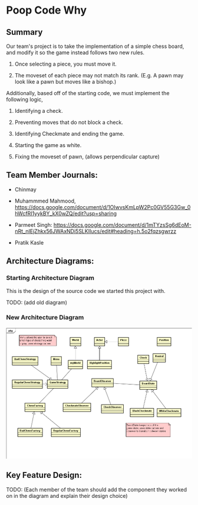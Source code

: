 # Poop Code Why

## Summary 

Our team's project is to take the implementation of a simple chess board, and modify it so the game instead follows two new rules.

1. Once selecting a piece, you must move it.

1. The moveset of each piece may not match its rank. (E.g. A pawn may look like a pawn but moves like a bishop.)

Additionally, based off of the starting code, we must implement the following logic, 

1. Identifying a check.

1. Preventing moves that do not block a check. 

1. Identifying Checkmate and ending the game.

1. Starting the game as white.

1. Fixing the moveset of pawn, (allows perpendicular capture) 

## Team Member Journals:

* Chinmay

* Muhammmed Mahmood, https://docs.google.com/document/d/1OIwvsKmLpW2Pc0GV55G3Gw_0hWcfRI1yykBY_kX0wZQ/edit?usp=sharing

* Parmeet Singh: https://docs.google.com/document/d/1mTYzsSg6dEoM-nRt_nIEjZhkx56JWAxNDi5SLKIIucs/edit#heading=h.5o2fqzsgwrzz

* Pratik Kasle

## Architecture Diagrams:

### Starting Architecture Diagram

This is the design of the source code we started this project with.

TODO: (add old diagram)


### New Architecture Diagram


![New Diagram](/diagrams/new-design.png)



## Key Feature Design:

TODO: (Each member of the team should add the component they worked on in the diagram and explain their design choice)








